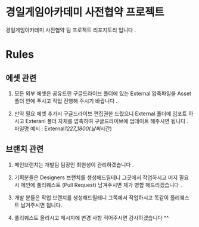 # 경일게임아카데미 사전협약 프로젝트

경일게임아카데미 사전협약 팀 프로젝트 리포지토리 입니다 .

# Rules

## 에셋 관련

1. 모든 외부 에셋은 공유드린 구글드라이브 폴더에 있는 External 압축파일을 Asset 폴더 안에 푸시고 작업 진행해 주시기 바랍니다 .

2. 만약 필요 에셋 추가시 구글드라이브 편집권한 드렸으니 External 폴더에 임포트 하시고 Exteranl 폴더 자체를 압축하여 구글드라이브에 업데이트 해주시면 됩니다 . 파일명 예시 : External*1227_1800(날짜*시간)

## 브랜치 관련

1. 메인브랜치는 개발팀 팀장인 최현성이 관리하겠습니다 .

2. 기획분들은 Designers 브랜치를 생성해드릴테니 그곳에서 작업하시고 머지 필요시 메인에 풀리퀘스트 (Pull Request) 남겨주시면 제가 병합 해드리겠습니다 .

3. 개발 분들은 작업 브랜치를 생성해드릴테니 그쪽에서 작업하시고 똑같이 풀리퀘스트 남겨주시면 됩니다.

4. 풀리퀘스트 올리시고 메시지에 변경 사항 적어주시면 감사하겠습니다 ^^
